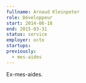 ```yaml
---
fullname: Arnaud Kleinpeter
role: Développeur
start: 2014-06-18
end: 2015-03-31
status: service
employer: octo
startups:
previously:
  - mes-aides
---
```


Ex-mes-aides.
